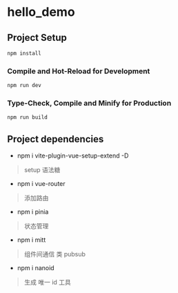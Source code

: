 # hello_demo

## Project Setup

```sh
npm install
```

### Compile and Hot-Reload for Development

```sh
npm run dev
```

### Type-Check, Compile and Minify for Production

```sh
npm run build
```
## Project dependencies

- npm i vite-plugin-vue-setup-extend -D
> setup 语法糖

- npm i vue-router
> 添加路由

- npm i pinia
> 状态管理

- npm i mitt
> 组件间通信 类 pubsub

- npm i nanoid 
> 生成 唯一 id 工具
